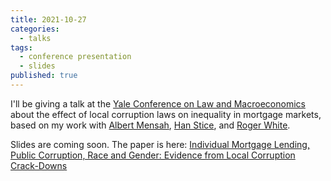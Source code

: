 ```yaml
---
title: 2021-10-27
categories:
  - talks
tags:
  - conference presentation
  - slides
published: true
---
```


I'll be giving a talk at the [Yale Conference on Law and Macroeconomics](https://law.yale.edu/yls-today/yale-law-school-events/fourth-conference-law-and-macroeconomics?date=2021-10-27T00%3A00%3A00-04%3A00) about the effect of local corruption laws on inequality in mortgage markets, based on my work with [Albert Mensah](https://sites.google.com/site/albertmensahkwame/home), [Han Stice](https://www.bschool.cuhk.edu.hk/staff/stice-han/), and [Roger White](https://wpcarey.asu.edu/people/profile/1308641).

Slides are coming soon. The paper is here: [Individual Mortgage Lending, Public Corruption, Race and Gender: Evidence from Local Corruption Crack-Downs](https://papers.ssrn.com/sol3/papers.cfm?abstract_id=3888069)  
